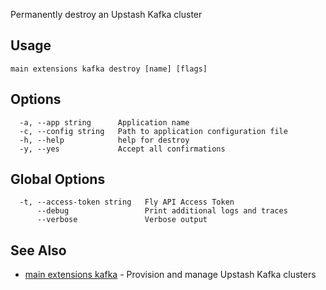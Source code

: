 Permanently destroy an Upstash Kafka cluster

## Usage
~~~
main extensions kafka destroy [name] [flags]
~~~

## Options

~~~
  -a, --app string      Application name
  -c, --config string   Path to application configuration file
  -h, --help            help for destroy
  -y, --yes             Accept all confirmations
~~~

## Global Options

~~~
  -t, --access-token string   Fly API Access Token
      --debug                 Print additional logs and traces
      --verbose               Verbose output
~~~

## See Also

* [main extensions kafka](/docs/flyctl/main-extensions-kafka/)	 - Provision and manage Upstash Kafka clusters

